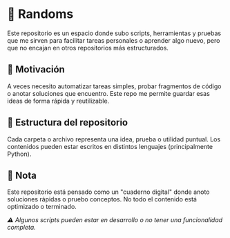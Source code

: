 # 🧪 Randoms

Este repositorio es un espacio donde subo scripts, herramientas y pruebas que me sirven para facilitar tareas personales o aprender algo nuevo, pero que no encajan en otros repositorios más estructurados.

## 🧠 Motivación

A veces necesito automatizar tareas simples, probar fragmentos de código o anotar soluciones que encuentro. Este repo me permite guardar esas ideas de forma rápida y reutilizable.


## 📁 Estructura del repositorio

Cada carpeta o archivo representa una idea, prueba o utilidad puntual. Los contenidos pueden estar escritos en distintos lenguajes (principalmente Python).

## 📌 Nota
Este repositorio está pensado como un "cuaderno digital" donde anoto soluciones rápidas o pruebo conceptos. No todo el contenido está optimizado o terminado.

*⚠️ Algunos scripts pueden estar en desarrollo o no tener una funcionalidad completa.*

